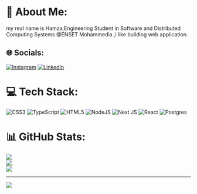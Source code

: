 # 💫 About Me:
my real name is Hamza,Engineering Student in Software and Distributed Computing Systems @ENSET Mohammedia ,i like building web application. 


## 🌐 Socials:
[![Instagram](https://img.shields.io/badge/Instagram-%23E4405F.svg?logo=Instagram&logoColor=white)](https://instagram.com/yg_woah) [![LinkedIn](https://img.shields.io/badge/LinkedIn-%230077B5.svg?logo=linkedin&logoColor=white)](https://www.linkedin.com/in/hamza-el-massoudi-29a558235/) 

# 💻 Tech Stack:
![CSS3](https://img.shields.io/badge/css3-%231572B6.svg?style=for-the-badge&logo=css3&logoColor=white) ![TypeScript](https://img.shields.io/badge/typescript-%23007ACC.svg?style=for-the-badge&logo=typescript&logoColor=white)  ![HTML5](https://img.shields.io/badge/html5-%23E34F26.svg?style=for-the-badge&logo=html5&logoColor=white) ![NodeJS](https://img.shields.io/badge/node.js-6DA55F?style=for-the-badge&logo=node.js&logoColor=white) ![Next JS](https://img.shields.io/badge/Next-black?style=for-the-badge&logo=next.js&logoColor=white) ![React](https://img.shields.io/badge/react-%2320232a.svg?style=for-the-badge&logo=react&logoColor=%2361DAFB) ![Postgres](https://img.shields.io/badge/postgres-%23316192.svg?style=for-the-badge&logo=postgresql&logoColor=white)
# 📊 GitHub Stats:
![](https://github-readme-stats.vercel.app/api?username=YGWoah&theme=dark&hide_border=true&include_all_commits=true&count_private=)<br/>
![](https://github-readme-streak-stats.herokuapp.com/?user=YGWoah&theme=dark&hide_border=false)<br/>
![](https://github-readme-stats.vercel.app/api/top-langs/?username=YGWoah&theme=dark&hide_border=false&include_all_commits=false&count_private=false&layout=compact)


---
[![](https://visitcount.itsvg.in/api?id=YGWoah&icon=0&color=0)](https://visitcount.itsvg.in)

<!-- Proudly created with GPRM ( https://gprm.itsvg.in ) -->
<!-- see if i can commit this -->
